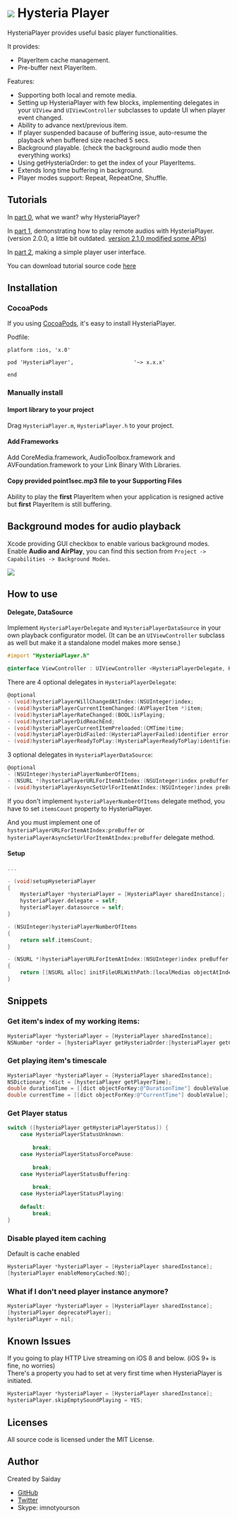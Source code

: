 ![](docs/Hysteria.jpg)
Hysteria Player
=========

HysteriaPlayer provides useful basic player functionalities.

It provides:
- PlayerItem cache management.
- Pre-buffer next PlayerItem. 

Features:

- Supporting both local and remote media.
- Setting up HysteriaPlayer with few blocks, implementing delegates in your `UIView` and `UIViewController` subclasses to update UI when player event changed.
- Ability to advance next/previous item.
- If player suspended bacause of buffering issue, auto-resume the playback when buffered size reached 5 secs. 
- Background playable. (check the background audio mode then everything works)
- Using getHysteriaOrder: to get the index of your PlayerItems.
- Extends long time buffering in background.
- Player modes support: Repeat, RepeatOne, Shuffle.

Tutorials
---------------
In [part 0](http://imnotyourson.com/streaming-remote-audio-on-ios-with-hysteriaplayer-tutorial-0/), what we want? why HysteriaPlayer?

In [part 1](http://imnotyourson.com/streaming-remote-audio-on-ios-with-hysteriaplayer-tutorial-1/), demonstrating how to play remote audios with HysteriaPlayer. (version 2.0.0, a little bit outdated. [version 2.1.0 modified some APIs](https://github.com/StreetVoice/HysteriaPlayer/releases/tag/2.1.0))

In [part 2](http://imnotyourson.com/streaming-remote-audio-on-ios-with-hysteriaplayer-tutorial-2/), making a simple player user interface. 

You can download tutorial source code [here](https://github.com/saiday/HysteriaPlayerTutorial)

Installation
---------------

### CocoaPods ###

If you using [CocoaPods](http://cocoapods.org/), it's easy to install HysteriaPlayer.

Podfile:

```
platform :ios, 'x.0'

pod 'HysteriaPlayer',			        '~> x.x.x'
    
end
```

### Manually install ###
#### Import library to your project ####

Drag `HysteriaPlayer.m`, `HysteriaPlayer.h` to your project.

#### Add Frameworks ####

Add CoreMedia.framework, AudioToolbox.framework and AVFoundation.framework to your Link Binary With Libraries.

#### Copy provided point1sec.mp3 file to your Supporting Files ####

Ability to play the __first__ PlayerItem when your application is resigned active but __first__ PlayerItem is still buffering. 

Background modes for audio playback
----------

Xcode providing GUI checkbox to enable various background modes. Enable **Audio and AirPlay**, you can find this section from `Project -> Capabilities -> Background Modes`.

![](docs/RegisterBGModesAudio.png)

How to use
---------------

#### Delegate, DataSource ####

Implement `HysteriaPlayerDelegate` and `HysteriaPlayerDataSource` in your own playback configurator model. (It can be an `UIViewController` subclass as well but make it a standalone model makes more sense.)

```objective-c
#import "HysteriaPlayer.h"

@interface ViewController : UIViewController <HysteriaPlayerDelegate, HysteriaPlayerDataSource>
```

There are 4 optional delegates in `HysteriaPlayerDelegate`:
```objective-c
@optional
- (void)hysteriaPlayerWillChangedAtIndex:(NSUInteger)index;
- (void)hysteriaPlayerCurrentItemChanged:(AVPlayerItem *)item;
- (void)hysteriaPlayerRateChanged:(BOOL)isPlaying;
- (void)hysteriaPlayerDidReachEnd;
- (void)hysteriaPlayerCurrentItemPreloaded:(CMTime)time;
- (void)hysteriaPlayerDidFailed:(HysteriaPlayerFailed)identifier error:(NSError *)error;
- (void)hysteriaPlayerReadyToPlay:(HysteriaPlayerReadyToPlay)identifier;
```

3 optional delegates in `HysteriaPlayerDataSource`:
```objective-c
@optional
- (NSUInteger)hysteriaPlayerNumberOfItems;
- (NSURL *)hysteriaPlayerURLForItemAtIndex:(NSUInteger)index preBuffer:(BOOL)preBuffer;
- (void)hysteriaPlayerAsyncSetUrlForItemAtIndex:(NSUInteger)index preBuffer:(BOOL)preBuffer;
```

If you don't implement `hysteriaPlayerNumberOfItems` delegate method, you have to set `itemsCount` property to HysteriaPlayer.

And you must implement one of `hysteriaPlayerURLForItemAtIndex:preBuffer` or `hysteriaPlayerAsyncSetUrlForItemAtIndex:preBuffer` delegate method.

#### Setup ####

```objective-c
...

- (void)setupHyseteriaPlayer
{
    HysteriaPlayer *hysteriaPlayer = [HysteriaPlayer sharedInstance];
    hysteriaPlayer.delegate = self;
    hysteriaPlayer.datasource = self;
}

- (NSUInteger)hysteriaPlayerNumberOfItems
{
    return self.itemsCount;
}

- (NSURL *)hysteriaPlayerURLForItemAtIndex:(NSUInteger)index preBuffer:(BOOL)preBuffer
{
    return [[NSURL alloc] initFileURLWithPath:[localMedias objectAtIndex:index]];
}
```

Snippets
--------------
### Get item's index of my working items: ###
```objective-c
HysteriaPlayer *hysteriaPlayer = [HysteriaPlayer sharedInstance];
NSNumber *order = [hysteriaPlayer getHysteriaOrder:[hysteriaPlayer getCurrentItem]];
```

### Get playing item's timescale ###

```objective-c
HysteriaPlayer *hysteriaPlayer = [HysteriaPlayer sharedInstance];
NSDictionary *dict = [hysteriaPlayer getPlayerTime];
double durationTime = [[dict objectForKey:@"DurationTime"] doubleValue];
double currentTime = [[dict objectForKey:@"CurrentTime"] doubleValue];
```

### Get Player status ###
```objective-c
switch ([hysteriaPlayer getHysteriaPlayerStatus]) {
    case HysteriaPlayerStatusUnknown:
        
        break;
    case HysteriaPlayerStatusForcePause:
        
        break;
    case HysteriaPlayerStatusBuffering:
        
        break;
    case HysteriaPlayerStatusPlaying:
        
    default:
        break;
}
```

### Disable played item caching ###
Default is cache enabled
```objective-c
HysteriaPlayer *hysteriaPlayer = [HysteriaPlayer sharedInstance];
[hysteriaPlayer enableMemoryCached:NO];
```

### What if I don't need player instance anymore? ###
```objective-c
HysteriaPlayer *hysteriaPlayer = [HysteriaPlayer sharedInstance];
[hysteriaPlayer deprecatePlayer];
hysteriaPlayer = nil;
```

## Known Issues
If you going to play HTTP Live streaming on iOS 8 and below. (iOS 9+ is fine, no worries)  
There's a property you had to set at very first time when HysteriaPlayer is initiated.
```objective-c
HysteriaPlayer *hysteriaPlayer = [HysteriaPlayer sharedInstance];
hysteriaPlayer.skipEmptySoundPlaying = YES;
```

## Licenses ##

All source code is licensed under the MIT License.

## Author ##

Created by Saiday
 
* [GitHub](https://github.com/saiday/)
* [Twitter](https://twitter.com/saiday)
* Skype: imnotyourson
